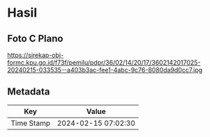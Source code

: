 # Hasil

## Foto C Plano

https://sirekap-obj-formc.kpu.go.id/f73f/pemilu/pdpr/36/02/14/20/17/3602142017025-20240215-033535--a403b3ac-fee1-4abc-9c76-8080da9d0cc7.jpg


## Metadata

| Key        | Value               |
| ---------- | ------------------- |
| Time Stamp | 2024-02-15 07:02:30 |



